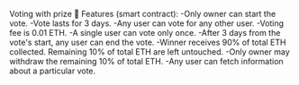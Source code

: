 Voting with prize 💫
Features (smart contract):
-Only owner can start the vote.
-Vote lasts for 3 days.
-Any user can vote for any other user.
-Voting fee is 0.01 ETH.
-A single user can vote only once.
-After 3 days from the vote's start, any user can end the vote.
-Winner receives 90% of total ETH collected. Remaining 10% of total ETH are left untouched.
-Only owner may withdraw the remaining 10% of total ETH.
-Any user can fetch information about a particular vote.